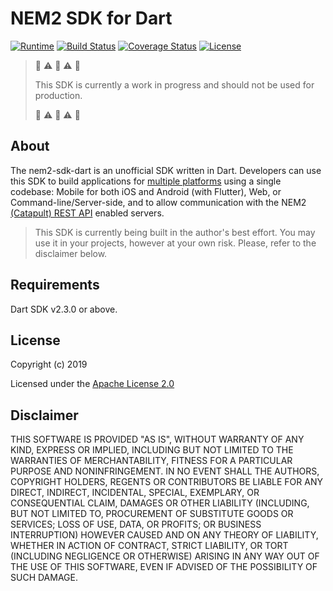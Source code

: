 [comment]: # (Replace variables LANGUAGE_NAME, YEAR, LICENSE_NAME, CONTRIBUTORS, GITHUB_NICKNAME and complete Requirements and Installation sections)

# NEM2 SDK for Dart

[![Runtime](https://img.shields.io/badge/dart-%3E%3D2.3-brightgreen.svg)][dart-version]
[![Build Status](https://api.travis-ci.org/fajarvm/nem2-sdk-dart.svg?branch=master)][travis-build]
[![Coverage Status](https://coveralls.io/repos/github/fajarvm/nem2-sdk-dart/badge.svg?branch=master)][coveralls-build]
[![License](https://img.shields.io/badge/License-Apache%202.0-blue.svg)][apache-license]

> :construction: :warning: :rotating_light: :warning: :construction:
> 
> This SDK is currently a work in progress and should not be used for production.
> 
> :construction: :warning: :rotating_light: :warning: :construction:

## About
The nem2-sdk-dart is an unofficial SDK written in Dart. Developers can use this SDK to build applications for [multiple platforms][dart-platforms] using a single codebase: Mobile for both iOS and Android (with Flutter), Web, or Command-line/Server-side, and to allow communication with the NEM2 [(Catapult) REST API][nemtech-api] enabled servers.

> This SDK is currently being built in the author's best effort. You may use it in your projects, however at your own risk. Please, refer to the disclaimer below.

## Requirements
Dart SDK v2.3.0 or above.

## License

Copyright (c) 2019

Licensed under the [Apache License 2.0](LICENSE)

## Disclaimer

THIS SOFTWARE IS PROVIDED "AS IS", WITHOUT WARRANTY OF ANY KIND, EXPRESS OR IMPLIED, INCLUDING BUT NOT LIMITED TO THE WARRANTIES OF MERCHANTABILITY, FITNESS FOR A PARTICULAR PURPOSE AND NONINFRINGEMENT. IN NO EVENT SHALL THE AUTHORS, COPYRIGHT HOLDERS, REGENTS OR CONTRIBUTORS BE LIABLE FOR ANY DIRECT, INDIRECT, INCIDENTAL, SPECIAL, EXEMPLARY, OR CONSEQUENTIAL CLAIM, DAMAGES OR OTHER LIABILITY (INCLUDING, BUT NOT LIMITED TO, PROCUREMENT OF SUBSTITUTE GOODS OR SERVICES; LOSS OF USE, DATA, OR PROFITS; OR BUSINESS INTERRUPTION) HOWEVER CAUSED AND ON ANY THEORY OF LIABILITY, WHETHER IN ACTION OF CONTRACT, STRICT LIABILITY, OR TORT (INCLUDING NEGLIGENCE OR OTHERWISE) ARISING IN ANY WAY OUT OF THE USE OF THIS SOFTWARE, EVEN IF ADVISED OF THE POSSIBILITY OF SUCH DAMAGE.

[self]: https://github.com/fajarvm/nem2-sdk-dart
[issues]: https://github.com/fajarvm/nem2-sdk-dart/issues
[sdk-ref]: http://fajarvm.github.io/nem2-sdk-dart

[apache-license]: https://opensource.org/licenses/Apache-2.0
[travis-build]: https://travis-ci.org/fajarvm/nem2-sdk-dart
[coveralls-build]: https://coveralls.io/github/fajarvm/nem2-sdk-dart?branch=master

[dart-version]: https://api.dartlang.org/stable/2.2.0/index.html
[dart-platforms]: https://www.dartlang.org/guides/platforms
[nemtech-api]: https://nemtech.github.io/api.html
